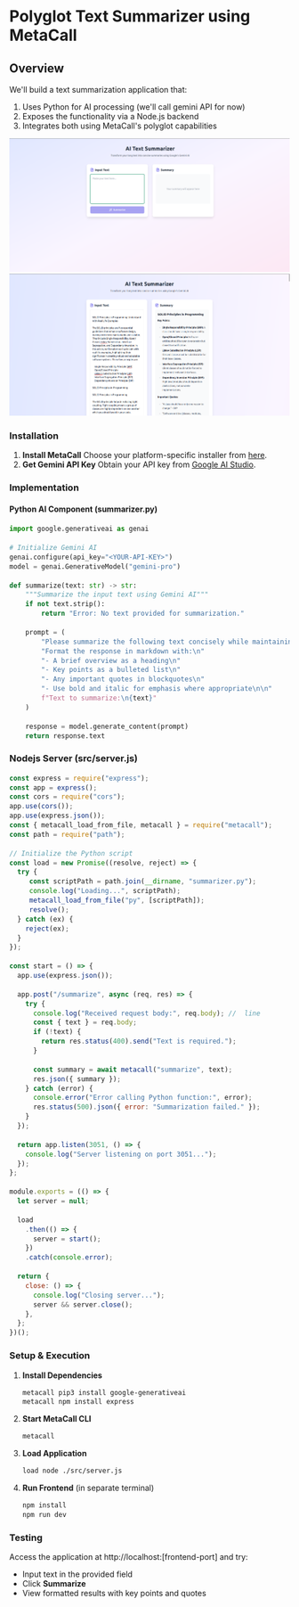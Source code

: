 # Polyglot Text Summarizer using MetaCall

## Overview

We'll build a text summarization application that:

1. Uses Python for AI processing (we'll call gemini API for now)
2. Exposes the functionality via a Node.js backend
3. Integrates both using MetaCall's polyglot capabilities

![UI](./media/UI.png)
![summarized text](./media/summarized-example.png)
### Installation

1. **Install MetaCall**
    Choose your platform-specific installer from [here](https://github.com/metacall/install).
2. **Get Gemini API Key**
    Obtain your API key from [Google AI Studio](https://aistudio.google.com/app/apikey).

### Implementation

#### Python AI Component (summarizer.py)

```python
import google.generativeai as genai

# Initialize Gemini AI
genai.configure(api_key="<YOUR-API-KEY>")
model = genai.GenerativeModel("gemini-pro")

def summarize(text: str) -> str:
    """Summarize the input text using Gemini AI"""
    if not text.strip():
        return "Error: No text provided for summarization."

    prompt = (
        "Please summarize the following text concisely while maintaining key information.\n"
        "Format the response in markdown with:\n"
        "- A brief overview as a heading\n"
        "- Key points as a bulleted list\n"
        "- Any important quotes in blockquotes\n"
        "- Use bold and italic for emphasis where appropriate\n\n"
        f"Text to summarize:\n{text}"
    )

    response = model.generate_content(prompt)
    return response.text
```

### Nodejs Server (src/server.js)

```javascript
const express = require("express");
const app = express();
const cors = require("cors");
app.use(cors());
app.use(express.json());
const { metacall_load_from_file, metacall } = require("metacall");
const path = require("path");

// Initialize the Python script
const load = new Promise((resolve, reject) => {
  try {
     const scriptPath = path.join(__dirname, "summarizer.py");
     console.log("Loading...", scriptPath);
     metacall_load_from_file("py", [scriptPath]);
     resolve();
  } catch (ex) {
    reject(ex);
  }
});

const start = () => {
  app.use(express.json());

  app.post("/summarize", async (req, res) => {
    try {
      console.log("Received request body:", req.body); //  line
      const { text } = req.body;
      if (!text) {
        return res.status(400).send("Text is required.");
      }

      const summary = await metacall("summarize", text);
      res.json({ summary });
    } catch (error) {
      console.error("Error calling Python function:", error);
      res.status(500).json({ error: "Summarization failed." });
    }
  });

  return app.listen(3051, () => {
    console.log("Server listening on port 3051...");
  });
};

module.exports = (() => {
  let server = null;

  load
    .then(() => {
      server = start();
    })
    .catch(console.error);

  return {
    close: () => {
      console.log("Closing server...");
      server && server.close();
    },
  };
})();

```

### Setup & Execution

1. **Install Dependencies**

    ```bash
    metacall pip3 install google-generativeai
    metacall npm install express
    ```

2. **Start MetaCall CLI**

    ```bash
    metacall
    ```

3. **Load Application**

    ```bash
    load node ./src/server.js
    ```

4. **Run Frontend** (in separate terminal)

    ```bash
    npm install
    npm run dev
    ```

### Testing
Access the application at http://localhost:[frontend-port] and try:

- Input text in the provided field
- Click **Summarize**
- View formatted results with key points and quotes